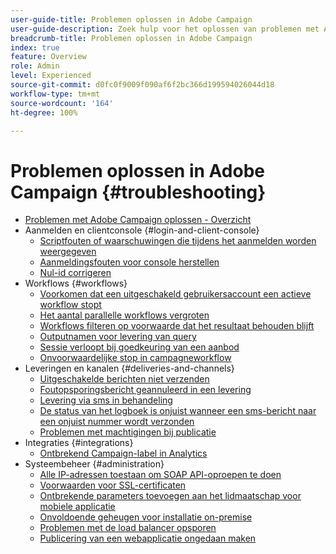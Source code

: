 ```yaml
---
user-guide-title: Problemen oplossen in Adobe Campaign
user-guide-description: Zoek hulp voor het oplossen van problemen met Adobe Campaign.
breadcrumb-title: Problemen oplossen in Adobe Campaign
index: true
feature: Overview
role: Admin
level: Experienced
source-git-commit: d0fc0f9009f090af6f2bc366d199594026044d18
workflow-type: tm+mt
source-wordcount: '164'
ht-degree: 100%

---
```



# Problemen oplossen in Adobe Campaign {#troubleshooting}

+ [Problemen met Adobe Campaign oplossen - Overzicht](/help/troubleshoot-adobe-campaign/overview.md)
+ Aanmelden en clientconsole {#login-and-client-console}
   + [Scriptfouten of waarschuwingen die tijdens het aanmelden worden weergegeven](/help/troubleshoot-adobe-campaign/script-error-during-login-errors.md)
   + [Aanmeldingsfouten voor console herstellen](/help/troubleshoot-adobe-campaign/console-login-errors.md)
   + [Nul-id corrigeren](/help/troubleshoot-adobe-campaign/fixing-zero-id.md)
+ Workflows {#workflows}
   + [Voorkomen dat een uitgeschakeld gebruikersaccount een actieve workflow stopt](/help/troubleshoot-adobe-campaign/prevent-disabled-accounts-from-stopping-workflow.md)
   + [Het aantal parallelle workflows vergroten](/help/troubleshoot-adobe-campaign/increase-parallel-workflows.md)
   + [Workflows filteren op voorwaarde dat het resultaat behouden blijft](/help/troubleshoot-adobe-campaign/keep-result-workflow.md)
   + [Outputnamen voor levering van query](/help/troubleshoot-adobe-campaign/query-delivery-output-names.md)
   + [Sessie verloopt bij goedkeuring van een aanbod](/help/troubleshoot-adobe-campaign/session-expired-approving-offer.md)
   + [Onvoorwaardelijke stop in campagneworkflow](/help/troubleshoot-adobe-campaign/unconditional-stop-workflow.md)
+ Leveringen en kanalen {#deliveries-and-channels}
   + [Uitgeschakelde berichten niet verzenden](/help/troubleshoot-adobe-campaign/disabled-messages-sending-emails.md)
   + [Foutopsporingsbericht geannuleerd in een levering](/help/troubleshoot-adobe-campaign/message-cancelled-error.md)
   + [Levering via sms in behandeling](/help/troubleshoot-adobe-campaign/resolve-pending-state-sms-delivery.md)
   + [De status van het logboek is onjuist wanneer een sms-bericht naar een onjuist nummer wordt verzonden](/help/troubleshoot-adobe-campaign/sms-broad-log.md)
   + [Problemen met machtigingen bij publicatie](/help/troubleshoot-adobe-campaign/publishing-permissions-issues.md)
+ Integraties {#integrations}
   + [Ontbrekend Campaign-label in Analytics](/help/troubleshoot-adobe-campaign/missing-campaign-label.md)
+ Systeembeheer {#administration}
   + [Alle IP-adressen toestaan om SOAP API-oproepen te doen](/help/troubleshoot-adobe-campaign/allow-all-ip-address-to-make-soap-calls.md)
   + [Voorwaarden voor SSL-certificaten](/help/troubleshoot-adobe-campaign/ssl-pre-requisites.md)
   + [Ontbrekende parameters toevoegen aan het lidmaatschap voor mobiele applicatie](/help/troubleshoot-adobe-campaign/missing-parameters-app-subscription.md)
   + [Onvoldoende geheugen voor installatie on-premise](/help/troubleshoot-adobe-campaign/troubleshooting-memory-issues.md)
   + [Problemen met de load balancer opsporen](/help/troubleshoot-adobe-campaign/load-balancer-issues.md)
   + [Publicering van een webapplicatie ongedaan maken](/help/troubleshoot-adobe-campaign/unpublish-web-application.md)